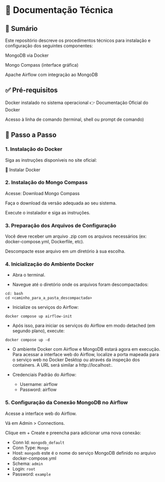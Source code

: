 # 📘 Documentação Técnica

## 📌 Sumário



Este repositório descreve os procedimentos técnicos para instalação e configuração dos seguintes componentes:

MongoDB via Docker

Mongo Compass (interface gráfica)

Apache Airflow com integração ao MongoDB

## ✅ Pré-requisitos
Docker instalado no sistema operacional
👉 Documentação Oficial do Docker

Acesso à linha de comando (terminal, shell ou prompt de comando)

## 🚀 Passo a Passo
### 1. Instalação do Docker
Siga as instruções disponíveis no site oficial:

🔗 Instalar Docker

### 2. Instalação do Mongo Compass
Acesse: Download Mongo Compass

Faça o download da versão adequada ao seu sistema.

Execute o instalador e siga as instruções.

### 3. Preparação dos Arquivos de Configuração
Você deve receber um arquivo .zip com os arquivos necessários (ex: docker-compose.yml, Dockerfile, etc).

Descompacte esse arquivo em um diretório à sua escolha.

### 4. Inicialização do Ambiente Docker
* Abra o terminal.

* Navegue até o diretório onde os arquivos foram descompactados:
```
cd: bash
cd <caminho_para_a_pasta_descompactada>
```

* Inicialize os serviços do Airflow:
```
docker compose up airflow-init
```

* Após isso, para iniciar os serviços do Airflow em modo detached (em segundo plano), execute:
``` 
docker compose up -d
```

* O ambiente Docker com Airflow e MongoDB estará agora em execução. Para acessar a interface web do Airflow, localize a porta mapeada para o serviço web no Docker Desktop ou através da inspeção dos containers. A URL será similar a http://localhost:<porta>.

* Credenciais Padrão do Airflow:
  - Username: airflow
  - Password: airflow
  
### 5. Configuração da Conexão MongoDB no Airflow
Acesse a interface web do Airflow.

Vá em Admin > Connections.

Clique em + Create e preencha para adicionar uma nova conexão:

- Conn Id: 	```mongodb_default```
- Conn Type: ```Mongo```
- Host: ```mongodb``` este é o nome do serviço MongoDB definido no arquivo docker-compose.yml
- Schema:	```admin```
- Login: ```root```
- Password:	```example```









